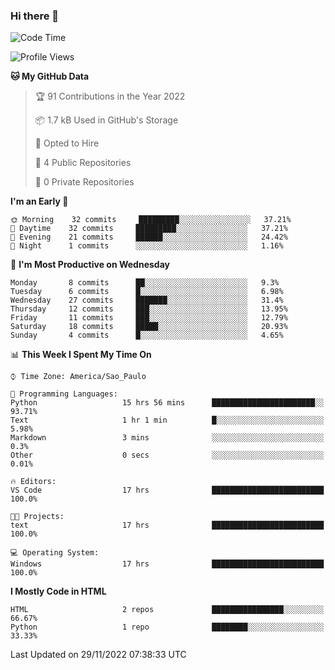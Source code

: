 ### Hi there 👋

<!--
**igabriel-gb/igabriel-gb** is a ✨ _special_ ✨ repository because its `README.md` (this file) appears on your GitHub profile.

Here are some ideas to get you started:

- 🔭 I’m currently working on ...
- 🌱 I’m currently learning ...
- 👯 I’m looking to collaborate on ...
- 🤔 I’m looking for help with ...
- 💬 Ask me about ...
- 📫 How to reach me: ...
- 😄 Pronouns: ...
- ⚡ Fun fact: ...
-->

<!--START_SECTION:waka-->
![Code Time](http://img.shields.io/badge/Code%20Time-40%20hrs%2039%20mins-blue)

![Profile Views](http://img.shields.io/badge/Profile%20Views-6-blue)

**🐱 My GitHub Data** 

> 🏆 91 Contributions in the Year 2022
 > 
> 📦 1.7 kB Used in GitHub's Storage 
 > 
> 💼 Opted to Hire
 > 
> 📜 4 Public Repositories 
 > 
> 🔑 0 Private Repositories  
 > 
**I'm an Early 🐤** 

```text
🌞 Morning    32 commits     █████████░░░░░░░░░░░░░░░░   37.21% 
🌇 Daytime    32 commits     █████████░░░░░░░░░░░░░░░░   37.21% 
🌃 Evening    21 commits     ██████░░░░░░░░░░░░░░░░░░░   24.42% 
🌙 Night      1 commits      ░░░░░░░░░░░░░░░░░░░░░░░░░   1.16%

```
📅 **I'm Most Productive on Wednesday** 

```text
Monday       8 commits      ██░░░░░░░░░░░░░░░░░░░░░░░   9.3% 
Tuesday      6 commits      █░░░░░░░░░░░░░░░░░░░░░░░░   6.98% 
Wednesday    27 commits     ███████░░░░░░░░░░░░░░░░░░   31.4% 
Thursday     12 commits     ███░░░░░░░░░░░░░░░░░░░░░░   13.95% 
Friday       11 commits     ███░░░░░░░░░░░░░░░░░░░░░░   12.79% 
Saturday     18 commits     █████░░░░░░░░░░░░░░░░░░░░   20.93% 
Sunday       4 commits      █░░░░░░░░░░░░░░░░░░░░░░░░   4.65%

```


📊 **This Week I Spent My Time On** 

```text
⌚︎ Time Zone: America/Sao_Paulo

💬 Programming Languages: 
Python                   15 hrs 56 mins      ███████████████████████░░   93.71% 
Text                     1 hr 1 min          █░░░░░░░░░░░░░░░░░░░░░░░░   5.98% 
Markdown                 3 mins              ░░░░░░░░░░░░░░░░░░░░░░░░░   0.3% 
Other                    0 secs              ░░░░░░░░░░░░░░░░░░░░░░░░░   0.01%

🔥 Editors: 
VS Code                  17 hrs              █████████████████████████   100.0%

🐱‍💻 Projects: 
text                     17 hrs              █████████████████████████   100.0%

💻 Operating System: 
Windows                  17 hrs              █████████████████████████   100.0%

```

**I Mostly Code in HTML** 

```text
HTML                     2 repos             ████████████████░░░░░░░░░   66.67% 
Python                   1 repo              ████████░░░░░░░░░░░░░░░░░   33.33%

```



 Last Updated on 29/11/2022 07:38:33 UTC
<!--END_SECTION:waka-->
